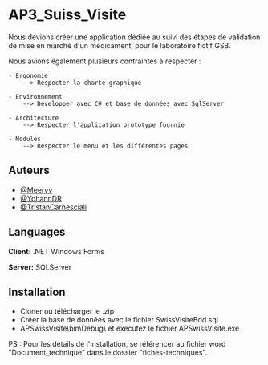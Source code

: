 
# AP3_Suiss_Visite


Nous devions créer une application dédiée au suivi des étapes de validation de mise en marché d'un médicament, pour le laboratoire fictif GSB.

Nous avions également plusieurs contraintes à respecter :

    - Ergonomie
        --> Respecter la charte graphique

    - Environnement
        --> Développer avec C# et base de données avec SqlServer

    - Architecture
        --> Respecter l'application prototype fournie

    - Modules
        --> Respecter le menu et les différentes pages




## Auteurs

- [@Meervv](https://github.com/Meervv)
- [@YohannDR](https://github.com/YohannDR)
- [@TristanCarnesciali](https://github.com/TristanCarnesciali)


## Languages

**Client:** .NET Windows Forms

**Server:** SQLServer


## Installation

- Cloner ou télécharger le .zip
- Créer la base de données avec le fichier SwissVisiteBdd.sql
- APSwissVisite\bin\Debug\ et executez le fichier APSwissVisite.exe

PS : Pour les détails de l'installation, se référencer au fichier word "Document_technique" dans le dossier "fiches-techniques".
